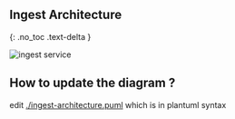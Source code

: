 ## Ingest Architecture

{: .no_toc .text-delta }

![ingest service](http://www.plantuml.com/plantuml/proxy?cache=no&src=https://raw.githubusercontent.com/ebi-ait/hca-ebi-dev-team/doc/ingest-architecture-diagram-in-plantuml/docs/_includes/ingest-architecture.puml)



## How to update the diagram ?

edit [./ingest-architecture.puml](./ingest-architecture.puml) which is in plantuml syntax
